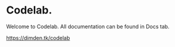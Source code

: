 # Codelab.

Welcome to Codelab. All documentation can be found in Docs tab.

https://dimden.tk/codelab
